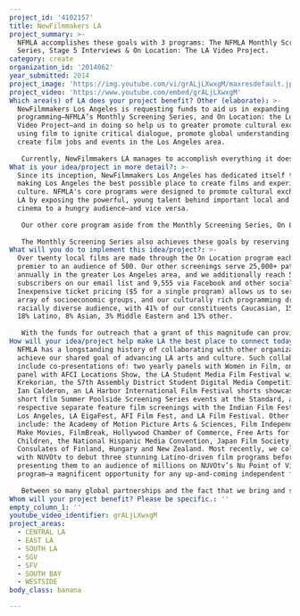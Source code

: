 ```yaml
---
project_id: '4102157'
title: NewFilmmakers LA
project_summary: >-
  NFMLA accomplishes these goals with 3 programs: The NFMLA Monthly Screening
  Series, Stage 5 Interviews & On Location: The LA Video Project.
category: create
organization_id: '2014062'
year_submitted: 2014
project_image: 'https://img.youtube.com/vi/grALjLXwxgM/maxresdefault.jpg'
project_video: 'https://www.youtube.com/embed/grALjLXwxgM'
Which area(s) of LA does your project benefit? Other (elaborate): >-
  NewFilmmakers Los Angeles is requesting funds to aid us in expanding our core
  programming—NFMLA’s Monthly Screening Series, and On Location: the Los Angeles
  Video Project—and in doing so help us to greater promote cultural exchange by
  using film to ignite critical dialogue, promote global understanding and
  create film jobs and events in the Los Angeles area.
   
   Currently, NewFilmmakers LA manages to accomplish everything it does with a staff of only five—four of whom are part-time employees or on retainer, and only one of whom is full-time. The additional support provided by an expansion grant will allow us more resources, manpower and energy to continue the steady path of growth that NFMLA has maintained throughout the years. In expanding On Location, the NFMLA Monthly Screening Series and the rest of our core programming, we can provide important cultural and career opportunities to a wider net of communities in Los Angeles.
What is your idea/project in more detail?: >-
  Since its inception, NewFilmmakers Los Angeles has dedicated itself towards
  making Los Angeles the best possible place to create films and experience film
  culture. NFMLA's core programs were designed to promote cultural exchange in
  LA by exposing the powerful, young talent behind important local and global
  cinema to a hungry audience—and vice versa.
   
   Our other core program aside from the Monthly Screening Series, On Location: The Los Angeles Video Project is about to celebrate its fourth anniversary as the first community outreach multimedia program that celebrates LA by enlisting its remarkable pool of filmmakers to make films about the city. On Location was largely founded as a means of helping to fight the current massive production exodus in California. The program serves LA not only by providing an outlet for its filmmakers to share their insider perspectives of this diverse cosmopolitan environment, but also by creating production opportunities for local residents on these shoots, and yielding a vibrant crop of short films that maintain and further Hollywood’s status as the world’s filmmaking capital.
   
   The Monthly Screening Series also achieves these goals by reserving half of each program for local films and offering a large discount to submitting local filmmakers if their movie was filmed in the area. NFMLA further encourages local film production by co-planning the California Locations Conference with the California Film Commission, presenting a Filming in LA Panel with FilmLA and LAPPG, and hosting the PGA’s Weekend Shorts Filmmaking Program.
What will you do to implement this idea/project?: >-
  Over twenty local films are made through the On Location program each year and
  premier to an audience of 500. Our other screenings serve 25,000+ patrons
  annually in the greater Los Angeles area, and we additionally reach 55,920
  subscribers on our email list and 9,555 via Facebook and other social media.
  Inexpensive ticket pricing ($5 for a single program) allows us to serve a vast
  array of socioeconomic groups, and our culturally rich programming draws a
  racially diverse audience, with 41% of our constituents Caucasian, 15% Black,
  18% Latino, 8% Asian, 3% Middle Eastern and 13% other.
   
   With the funds for outreach that a grant of this magnitude can provide, the amount of Angelinos we can benefit is potentially limitless.
How will your idea/project help make LA the best place to connect today? In LA2050?: >-
  NFMLA has a longstanding history of collaborating with other organizations to
  achieve our shared goal of advancing LA arts and culture. Such collaborations
  include co-presentations of: two yearly panels with Women in Film, one yearly
  panel with AFCI Locations Show, the LA Student Media Film Festival with Paul
  Krekorian, the 57th Assembly District Student Digital Media Competition with
  Ian Calderon, an LA Harbor International Film Festival shorts showcase, four
  short film Summer Poolside Screening Series events at the Standard, and
  respective separate feature film screenings with the Indian Film Festival of
  Los Angeles, LA EigaFest, AFI Film Fest, and LA Film Festival. Other partners
  include: the Academy of Motion Picture Arts & Sciences, Film Independent, We
  Make Movies, FilmBreak, Hollywood Chamber of Commerce, Free Arts for Abused
  Children, the National Hispanic Media Convention, Japan Film Society, and the
  Consulates of Finland, Hungary and New Zealand. Most recently, we collaborated
  with NUVOtv to debut three stunning Latino-driven film programs before
  presenting them to an audience of millions on NUVOtv’s Nu Point of View
  program—a magnificent opportunity for any up-and-coming independent filmmaker.
   
   Between so many global partnerships and the fact that we bring and showcase international filmmakers to the city on a monthly basis, NewFilmmakers has made promoting a diverse, international presence in LA a top priority. It is for these reasons that the Hollywood Arts Council is honoring us with a Cinema Arts Award this year to celebrate outstanding contributions of merit to Hollywood and its arts.
Whom will your project benefit? Please be specific.: ''
empty_column_1: ''
youtube_video_identifier: grALjLXwxgM
project_areas:
  - CENTRAL LA
  - EAST LA
  - SOUTH LA
  - SGV
  - SFV
  - SOUTH BAY
  - WESTSIDE
body_class: banana

---
```

